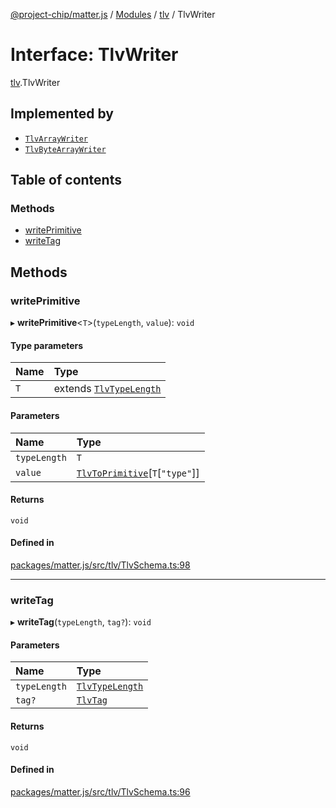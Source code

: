 [@project-chip/matter.js](../README.md) / [Modules](../modules.md) / [tlv](../modules/tlv.md) / TlvWriter

# Interface: TlvWriter

[tlv](../modules/tlv.md).TlvWriter

## Implemented by

- [`TlvArrayWriter`](../classes/tlv.TlvArrayWriter.md)
- [`TlvByteArrayWriter`](../classes/tlv.TlvByteArrayWriter.md)

## Table of contents

### Methods

- [writePrimitive](tlv.TlvWriter.md#writeprimitive)
- [writeTag](tlv.TlvWriter.md#writetag)

## Methods

### writePrimitive

▸ **writePrimitive**<`T`\>(`typeLength`, `value`): `void`

#### Type parameters

| Name | Type |
| :------ | :------ |
| `T` | extends [`TlvTypeLength`](../modules/tlv.md#tlvtypelength) |

#### Parameters

| Name | Type |
| :------ | :------ |
| `typeLength` | `T` |
| `value` | [`TlvToPrimitive`](../modules/tlv.md#tlvtoprimitive)[`T`[``"type"``]] |

#### Returns

`void`

#### Defined in

[packages/matter.js/src/tlv/TlvSchema.ts:98](https://github.com/project-chip/matter.js/blob/5bdbf8d/packages/matter.js/src/tlv/TlvSchema.ts#L98)

___

### writeTag

▸ **writeTag**(`typeLength`, `tag?`): `void`

#### Parameters

| Name | Type |
| :------ | :------ |
| `typeLength` | [`TlvTypeLength`](../modules/tlv.md#tlvtypelength) |
| `tag?` | [`TlvTag`](../modules/tlv.md#tlvtag) |

#### Returns

`void`

#### Defined in

[packages/matter.js/src/tlv/TlvSchema.ts:96](https://github.com/project-chip/matter.js/blob/5bdbf8d/packages/matter.js/src/tlv/TlvSchema.ts#L96)
